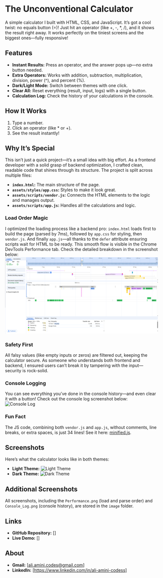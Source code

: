 # The Unconventional Calculator
A simple calculator I built with HTML, CSS, and JavaScript. It’s got a cool twist: no equals button (=)! Just hit an operator (like +, -, *, /), and it shows the result right away.
It works perfectly on the tiniest screens and the biggest ones—fully responsive!

## Features
- **Instant Results:** Press an operator, and the answer pops up—no extra button needed.
- **Extra Operators:** Works with addition, subtraction, multiplication, division, power (^), and percent (%).
- **Dark/Light Mode:** Switch between themes with one click.
- **Clear All:** Reset everything (result, input, logs) with a single button.
- **Calculation Log:** Check the history of your calculations in the console.

## How It Works
1. Type a number.
2. Click an operator (like * or +).
3. See the result instantly!

## Why It’s Special
This isn’t just a quick project—it’s a small idea with big effort. As a frontend developer with a solid grasp of backend optimization, I crafted clean, readable code that shines through its structure.
The project is split across multiple files:
- **`index.html`:** The main structure of the page.
- **`assets/styles/app.css`:** Styles to make it look great.
- **`assets/scripts/vendor.js`:** Connects the HTML elements to the logic and manages output.
- **`assets/scripts/app.js`:** Handles all the calculations and logic.

### Load Order Magic
I optimized the loading process like a backend pro: `index.html` loads first to build the page (parsed by 7ms), followed by `app.css` for styling, then `vendor.js`.
And finally `app.js`—all thanks to the `defer` attribute ensuring scripts wait for HTML to be ready.
This smooth flow is visible in the Chrome DevTools Performance tab. Check the detailed breakdown in the screenshot below:
![Performance](image/Performance.png)

### Safety First
All falsy values (like empty inputs or zeros) are filtered out, keeping the calculator secure.
As someone who understands both frontend and backend, I ensured users can’t break it by tampering with the input—security is rock-solid.

### Console Logging
You can see everything you’ve done in the console history—and even clear it with a button! Check out the console log screenshot below:
![Console Log](image/Console_Log.png)

### Fun Fact
The JS code, combining both `vendor.js` and `app.js`, without comments, line breaks, or extra spaces, is just 34 lines! See it here: [minified.js](minified/minified.js).

## Screenshots
Here’s what the calculator looks like in both themes:
- **Light Theme:** ![Light Theme](image/Light_Theme.png)
- **Dark Theme:** ![Dark Theme](image/Dark_Theme.png)

## Additional Screenshots
All screenshots, including the `Performance.png` (load and parse order) and `Console_Log.png` (console history), are stored in the `image` folder.

## Links
- **GitHub Repository:** []
- **Live Demo:** []

## About
- **Gmail:** [ali.amini.codes@gmail.com]
- **LinkedIn:** [https://www.linkedin.com/in/ali-amini-codess]